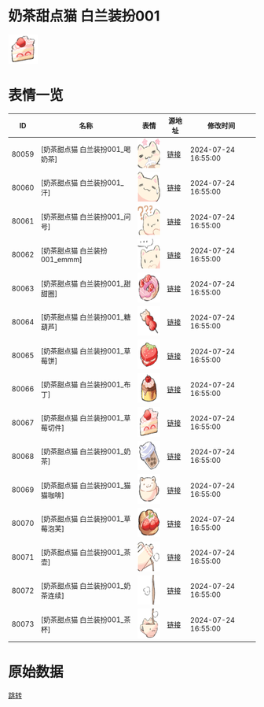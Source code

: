 # 奶茶甜点猫 白兰装扮001

<img src="./cover.png" height="60" alt="cover" />

# 表情一览

|ID|名称|表情|源地址|修改时间|
|----|----|----|----|----|
|80059|[奶茶甜点猫 白兰装扮001_喝奶茶]|<img src="./pic/080059_%5B奶茶甜点猫 白兰装扮001_喝奶茶%5D.png" height="60" alt="喝奶茶"/>|[链接](https://i0.hdslb.com/bfs/garb/2655213a8d632a6b95de5d1725adaba6bef568b9.png)|2024-07-24 16:55:00|
|80060|[奶茶甜点猫 白兰装扮001_汗]|<img src="./pic/080060_%5B奶茶甜点猫 白兰装扮001_汗%5D.png" height="60" alt="汗"/>|[链接](https://i0.hdslb.com/bfs/garb/024218a7457031946653d02bf54a6a4c439b28d7.png)|2024-07-24 16:55:00|
|80061|[奶茶甜点猫 白兰装扮001_问号]|<img src="./pic/080061_%5B奶茶甜点猫 白兰装扮001_问号%5D.png" height="60" alt="问号"/>|[链接](https://i0.hdslb.com/bfs/garb/37e3a21933f0fbdeee1098b54cabea6303e2a442.png)|2024-07-24 16:55:00|
|80062|[奶茶甜点猫 白兰装扮001_emmm]|<img src="./pic/080062_%5B奶茶甜点猫 白兰装扮001_emmm%5D.png" height="60" alt="emmm"/>|[链接](https://i0.hdslb.com/bfs/garb/32795e2fee9d25aae7386a86b8c4de4c4c24aa59.png)|2024-07-24 16:55:00|
|80063|[奶茶甜点猫 白兰装扮001_甜甜圈]|<img src="./pic/080063_%5B奶茶甜点猫 白兰装扮001_甜甜圈%5D.png" height="60" alt="甜甜圈"/>|[链接](https://i0.hdslb.com/bfs/garb/a42cf5cddf218fa45ed28d8c795a77726c027f20.png)|2024-07-24 16:55:00|
|80064|[奶茶甜点猫 白兰装扮001_糖葫芦]|<img src="./pic/080064_%5B奶茶甜点猫 白兰装扮001_糖葫芦%5D.png" height="60" alt="糖葫芦"/>|[链接](https://i0.hdslb.com/bfs/garb/a389ae9890f6516cf42f99450293aa4ba628d069.png)|2024-07-24 16:55:00|
|80065|[奶茶甜点猫 白兰装扮001_草莓饼]|<img src="./pic/080065_%5B奶茶甜点猫 白兰装扮001_草莓饼%5D.png" height="60" alt="草莓饼"/>|[链接](https://i0.hdslb.com/bfs/garb/ca7bf6332fb4522a4fde062de95e62cb362d97c2.png)|2024-07-24 16:55:00|
|80066|[奶茶甜点猫 白兰装扮001_布丁]|<img src="./pic/080066_%5B奶茶甜点猫 白兰装扮001_布丁%5D.png" height="60" alt="布丁"/>|[链接](https://i0.hdslb.com/bfs/garb/b93c56e5f1ab908e6c1c3ea0526f2b2d39b8c212.png)|2024-07-24 16:55:00|
|80067|[奶茶甜点猫 白兰装扮001_草莓切件]|<img src="./pic/080067_%5B奶茶甜点猫 白兰装扮001_草莓切件%5D.png" height="60" alt="草莓切件"/>|[链接](https://i0.hdslb.com/bfs/garb/595e71400ed49bc583c770446fbbe9d699e5789e.png)|2024-07-24 16:55:00|
|80068|[奶茶甜点猫 白兰装扮001_奶茶]|<img src="./pic/080068_%5B奶茶甜点猫 白兰装扮001_奶茶%5D.png" height="60" alt="奶茶"/>|[链接](https://i0.hdslb.com/bfs/garb/368f2376412fcdd3a93a484cfba0154e6501db0c.png)|2024-07-24 16:55:00|
|80069|[奶茶甜点猫 白兰装扮001_猫猫咖啡]|<img src="./pic/080069_%5B奶茶甜点猫 白兰装扮001_猫猫咖啡%5D.png" height="60" alt="猫猫咖啡"/>|[链接](https://i0.hdslb.com/bfs/garb/387cda0c7bc4ba86144a7b6252cf3c98ed7f90cc.png)|2024-07-24 16:55:00|
|80070|[奶茶甜点猫 白兰装扮001_草莓泡芙]|<img src="./pic/080070_%5B奶茶甜点猫 白兰装扮001_草莓泡芙%5D.png" height="60" alt="草莓泡芙"/>|[链接](https://i0.hdslb.com/bfs/garb/2699e365a5504dd93718d45636ea01b2eea76ecf.png)|2024-07-24 16:55:00|
|80071|[奶茶甜点猫 白兰装扮001_茶壶]|<img src="./pic/080071_%5B奶茶甜点猫 白兰装扮001_茶壶%5D.png" height="60" alt="茶壶"/>|[链接](https://i0.hdslb.com/bfs/garb/f2dc4fba5adc23205696c435b86cf5a208ff93c7.png)|2024-07-24 16:55:00|
|80072|[奶茶甜点猫 白兰装扮001_奶茶连续]|<img src="./pic/080072_%5B奶茶甜点猫 白兰装扮001_奶茶连续%5D.png" height="60" alt="奶茶连续"/>|[链接](https://i0.hdslb.com/bfs/garb/725fa32492da70fabf792a41ef80ae70e71bc7fb.png)|2024-07-24 16:55:00|
|80073|[奶茶甜点猫 白兰装扮001_茶杯]|<img src="./pic/080073_%5B奶茶甜点猫 白兰装扮001_茶杯%5D.png" height="60" alt="茶杯"/>|[链接](https://i0.hdslb.com/bfs/garb/5857b9970dc411ec74b33168c1aa4d901e3e5bfe.png)|2024-07-24 16:55:00|

# 原始数据

[跳转](./raw.json)


